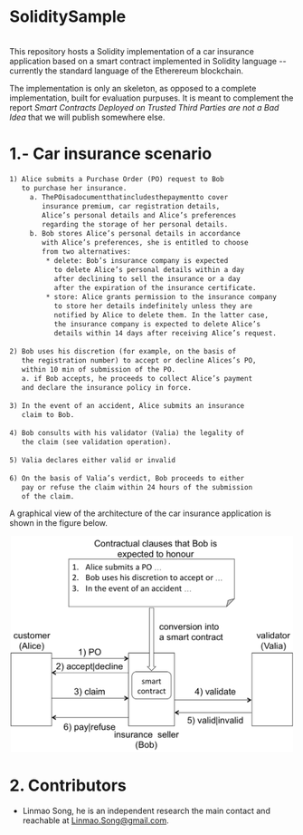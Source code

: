 # SoliditySample
</br>
This repository hosts a Solidity 
implementation of a car insurance 
application based on a smart contract 
implemented in Solidity language --currently 
the standard language of the Etherereum 
blockchain.

The implementation is only an skeleton, as
opposed to a complete implementation, built
for evaluation purpuses. It is meant to 
complement the report *Smart Contracts Deployed
on Trusted Third Parties are not a Bad Idea*
that we will publish somewhere else.

 

# 1.- Car insurance scenario

```
1) Alice submits a Purchase Order (PO) request to Bob 
   to purchase her insurance.
     a. ThePOisadocumentthatincludesthepaymentto cover 
        insurance premium, car registration details, 
        Alice’s personal details and Alice’s preferences 
        regarding the storage of her personal details.
     b. Bob stores Alice’s personal details in accordance 
        with Alice’s preferences, she is entitled to choose 
        from two alternatives:
         * delete: Bob’s insurance company is expected 
           to delete Alice’s personal details within a day 
           after declining to sell the insurance or a day 
           after the expiration of the insurance certificate.
         * store: Alice grants permission to the insurance company 
           to store her details indefinitely unless they are 
           notified by Alice to delete them. In the latter case, 
           the insurance company is expected to delete Alice’s 
           details within 14 days after receiving Alice’s request.

2) Bob uses his discretion (for example, on the basis of 
   the registration number) to accept or decline Alices’s PO, 
   within 10 min of submission of the PO.
   a. if Bob accepts, he proceeds to collect Alice’s payment 
   and declare the insurance policy in force.

3) In the event of an accident, Alice submits an insurance 
   claim to Bob.

4) Bob consults with his validator (Valia) the legality of 
   the claim (see validation operation).

5) Valia declares either valid or invalid

6) On the basis of Valia’s verdict, Bob proceeds to either 
   pay or refuse the claim within 24 hours of the submission 
   of the claim.

```

A graphical view of the architecture of the
car insurance application is shown in the
figure below.

<p align="center">
  <img src="./figures/carinsurancesmartcontractarch.png" 
   width="500" title="Car insurance architecture.">
</p>


# 2. Contributors

*  Linmao Song, he is an independent research the
   main contact and reachable
   at Linmao.Song@gmail.com.
